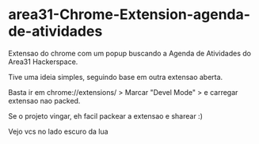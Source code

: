 # area31-Chrome-Extension-agenda-de-atividades
Extensao do chrome com um popup buscando a Agenda de Atividades do Area31 Hackerspace.

Tive uma ideia simples, seguindo base em outra extensao aberta.

Basta ir em chrome://extensions/ > Marcar "Devel Mode" > e carregar extensao nao packed.

Se o projeto vingar, eh facil packear a extensao e sharear :)

Vejo vcs no lado escuro da lua
